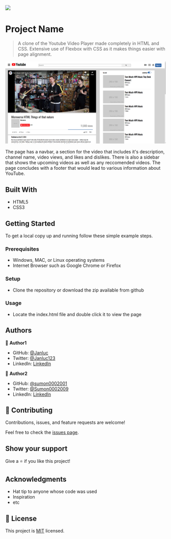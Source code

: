![](https://img.shields.io/badge/Microverse-blueviolet)

# Project Name

> A clone of the Youtube Video Player made completely in HTML and CSS. Extensive use of Flexbox with CSS as it makes things easier with page alignment.

![screenshot](./app_screenshot.png)

The page has a navbar, a section for the video that includes it's description, channel name, video views, and likes and dislikes. There is also a sidebar that shows the upcoming videos as well as any reccomended videos.  The page concludes with a footer that would lead to various information about YouTube.

## Built With

- HTML5
- CSS3

## Getting Started

To get a local copy up and running follow these simple example steps.

### Prerequisites
- Windows, MAC, or Linux operating systems
- Internet Browser such as Google Chrome or Firefox

### Setup
- Clone the repository or download the zip available from github 

### Usage
- Locate the index.html file and double click it to view the page

## Authors

👤 **Author1**

- GitHub: [@Janluc](https://github.com/janluc)
- Twitter: [@Janluc123](https://twitter.com/Janluc123)
- LinkedIn: [LinkedIn](https://www.linkedin.com/in/janluc-saneaux-91707a1b4/)

👤 **Author2**

- GitHub: [@sumon0002001](https://github.com/sumon0002001)
- Twitter: [@Sumon0002009](https://twitter.com/Sumon0002009)
- LinkedIn: [LinkedIn](https://www.linkedin.com/in/seteve-john-294a1318a/)

## 🤝 Contributing

Contributions, issues, and feature requests are welcome!

Feel free to check the [issues page](issues/).

## Show your support

Give a ⭐️ if you like this project!

## Acknowledgments

- Hat tip to anyone whose code was used
- Inspiration
- etc

## 📝 License

This project is [MIT](lic.url) licensed.
